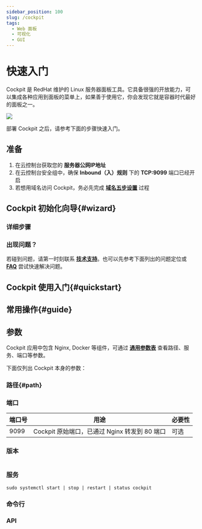 ```yaml
---
sidebar_position: 100
slug: /cockpit
tags:
  - Web 面板
  - 可视化
  - GUI
---
```


# 快速入门

Cockpit 是 RedHat 维护的 Linux 服务器面板工具。它具备很强的开放能力，可以集成各种应用到面板的菜单上，如果善于使用它，你会发现它就是容器时代最好的面板之一。 

![](https://libs.websoft9.com/Websoft9/DocsPicture/zh/cockpit/cockpit-gui-websoft9.png)

部署  Cockpit 之后，请参考下面的步骤快速入门。

## 准备

1. 在云控制台获取您的 **服务器公网IP地址** 
2. 在云控制台安全组中，确保 **Inbound（入）规则** 下的 **TCP:9099** 端口已经开启
4. 若想用域名访问  Cockpit，务必先完成 **[域名五步设置](./administrator/domain_step)** 过程

## Cockpit 初始化向导{#wizard}

### 详细步骤

### 出现问题？

若碰到问题，请第一时刻联系 **[技术支持](./helpdesk)**。也可以先参考下面列出的问题定位或  **[FAQ](./faq#setup)** 尝试快速解决问题。

## Cockpit  使用入门{#quickstart}

## 常用操作{#guide}

## 参数

Cockpit 应用中包含 Nginx, Docker 等组件，可通过 **[通用参数表](./administrator/parameter)** 查看路径、服务、端口等参数。  

下面仅列出 Cockpit 本身的参数：

### 路径{#path}

### 端口

| 端口号 | 用途                                          | 必要性 |
| ------ | --------------------------------------------- | ------ |
| 9099   | Cockpit 原始端口，已通过 Nginx 转发到 80 端口 | 可选   |


### 版本

```shell

```

### 服务

```shell
sudo systemctl start | stop | restart | status cockpit
```

### 命令行

### API


